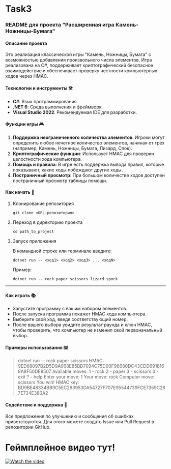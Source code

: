 # Task3

### README для проекта "Расширенная игра Камень-Ножницы-Бумага"

#### Описание проекта

Это реализация классической игры "Камень, Ножницы, Бумага" с возможностью добавления произвольного числа элементов. Игра реализована на C#, поддерживает криптографический безопасное взаимодействие и обеспечивает проверку честности компьютерных ходов через HMAC.



#### Технологии и инструменты 🛠️

- **C#**: Язык программирования.
- **.NET 6**: Среда выполнения и фреймворк.
- **Visual Studio 2022**: Рекомендуемая IDE для разработки.



#### Функции игры 🎮

1. **Поддержка неограниченного количества элементов**: Игроки могут определить любое нечетное количество элементов, начиная от трех (например, Камень, Ножницы, Бумага, Лизард, Спок).
2. **Криптографические функции**: Использует HMAC для проверки целостности хода компьютера.
3. **Помощь и правила**: В игре есть поддержка вывода правил, которые показывают, какие ходы побеждают другие ходы.
4. **Постраничный просмотр**: При большом количестве ходов доступен постраничный просмотр таблицы помощи.



#### Как начать 🚀

1. Клонирование репозитория

   ```
   git clone <URL-репозитория>
   ```

2. Переход в директорию проекта

   ```
   cd path_to_project
   ```

3. Запуск приложения

   В командной строке или терминале введите:

   ```
   dotnet run -- <ход1> <ход2> <ход3> ... <ходN>
   ```

   Пример:

   ```
   dotnet run -- rock paper scissors lizard spock
   ```



------

#### Как играть 📚

- Запустите программу с вашим набором элементов.
- После запуска программа покажет HMAC хода компьютера.
- Выберите свой ход, введя соответствующий номер.
- После вашего выбора увидите результат раунда и ключ HMAC, чтобы проверить, что компьютер не изменил свой первоначальный выбор.



#### Примеры использования ⌨️

> dotnet run -- rock paper scissors
> HMAC: 9ED68097B2D5D9A968E85BD7094C75D00F96680DC43CDD6918168A8F50DE8507
> Available moves:
> 1 - rock
> 2 - paper
> 3 - scissors
> 0 - exit
> ? - help
> Enter your move: 1
> Your move: rock
> Computer move: scissors
> You win!
> HMAC key: BD9BE48334BB9C5EC263953DA54727F707E95544739FCE7359C267E734E380A2



#### Содействие и поддержка 🤝

Все предложения по улучшению и сообщения об ошибках приветствуются. Для этого можете создать Issue или Pull Request в репозитории GitHub.



# Геймплейное видео тут! 



[![Watch the video](../../Users/Administrator/Desktop/google_drive_logo_icon_159334.png)](https://drive.google.com/file/d/10esYjUx64I2ZwU2OCWVyGexVGVBTFvxz/view?usp=sharing "Watch the video")
